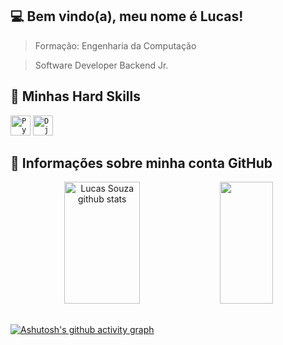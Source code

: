 ## :computer: Bem vindo(a), meu nome é <strong>Lucas!</strong>

> Formação: Engenharia da Computação

> Software Developer Backend Jr.

## 🚀 Minhas Hard Skills

<code><img height="32" src="https://w7.pngwing.com/pngs/234/329/png-transparent-python-logo-thumbnail.png" alt="Python"/></code>
<code><img height="32" src="https://storage.caktusgroup.com/media/blog-images/drf-logo2.png" alt="Django Rest Freamework"/></code>


## :page_with_curl: Informações sobre minha conta GitHub
<div align="center">  
  <img width="49%" height="195px" src="https://github-readme-stats.vercel.app/api?username=LucasSouzaG&show_icons=true&count_private=true&hide_border=true&title_color=fff&icon_color=fff&text_color=fff&bg_color=0d1117" alt="Lucas Souza github stats" /> 
  <img width="41%" height="195px" src="https://github-readme-stats.vercel.app/api/top-langs/?username=LucasSouzaG&layout=compact&hide_border=true&title_color=fff&text_color=fff&bg_color=0d1117" />
</div>

## 
[![Ashutosh's github activity graph](https://github-readme-activity-graph.cyclic.app/graph?username=LucasSouzaG&bg_color=000000&color=ffffff&line=fcfcfc&point=000000&area=true&hide_border=true)](https://github.com/ashutosh00710/github-readme-activity-graph)
